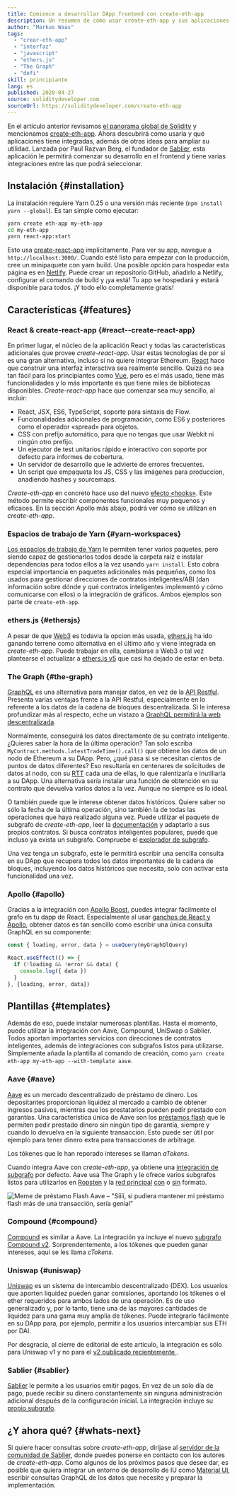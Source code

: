 ```yaml
---
title: Comience a desarrollar DApp frontend con create-eth-app
description: Un resumen de cómo usar create-eth-app y sus aplicaciones
author: "Markus Waas"
tags:
  - "crear-eth-app"
  - "interfaz"
  - "javascript"
  - "ethers.js"
  - "The Graph"
  - "defi"
skill: principiante
lang: es
published: 2020-04-27
source: soliditydeveloper.com
sourceUrl: https://soliditydeveloper.com/create-eth-app
---
```


En el artículo anterior revisamos [el panorama global de Solidity](https://soliditydeveloper.com/solidity-overview-2020) y mencionamos [create-eth-app](https://github.com/PaulRBerg/create-eth-app). Ahora descubrirá como usarla y qué aplicaciones tiene integradas, además de otras ideas para ampliar su utilidad. Lanzada por Paul Razvan Berg, el fundador de [Sablier](http://sablier.com/), esta aplicación le permitirá comenzar su desarrollo en el frontend y tiene varias integraciones entre las que podrá seleccionar.

## Instalación {#installation}

La instalación requiere Yarn 0.25 o una versión más reciente (`npm install yarn --global`). Es tan simple como ejecutar:

```bash
yarn create eth-app my-eth-app
cd my-eth-app
yarn react-app:start
```

Esto usa [create-react-app](https://github.com/facebook/create-react-app) implicitamente. Para ver su app, navegue a `http://localhost:3000/`. Cuando esté listo para empezar con la producción, cree un minipaquete con yarn build. Una posible opción para hospedar esta página es en [Netlify](https://www.netlify.com/). Puede crear un repositorio GitHub, añadirlo a Netlify, configurar el comando de build y ¡ya está! Tu app se hospedará y estará disponible para todos. ¡Y todo ello completamente gratis!

## Características {#features}

### React & create-react-app {#react--create-react-app}

En primer lugar, el núcleo de la aplicación React y todas las características adicionales que provee _create-react-app_. Usar estas tecnologías de por sí es una gran alternativa, incluso si no quiere integrar Ethereum. [React](https://reactjs.org/) hace que construir una interfaz interactiva sea realmente sencillo. Quizá no sea tan fácil para los principiantes como [Vue](https://vuejs.org/), pero es el más usado, tiene más funcionalidades y lo más importante es que tiene miles de bibliotecas disponibles. _Create-react-app_ hace que comenzar sea muy sencillo, al incluir:

- React, JSX, ES6, TypeScript, soporte para sintaxis de Flow.
- Funcionalidades adicionales de programación, como ES6 y posteriores como el operador «spread» para objetos.
- CSS con prefijo automático, para que no tengas que usar Webkit ni ningún otro prefijo.
- Un ejecutor de test unitarios rápido e interactivo con soporte por defecto para informes de cobertura.
- Un servidor de desarrollo que le advierte de errores frecuentes.
- Un script que empaqueta los JS, CSS y las imágenes para produccion, anadiendo hashes y sourcemaps.

_Create-eth-app_ en concreto hace uso del nuevo [efecto «hooks»](https://reactjs.org/docs/hooks-effect.html). Este método permite escribir componentes funcionales muy pequenos y eficaces. En la sección Apollo más abajo, podrá ver cómo se utilizan en _create-eth-app_.

### Espacios de trabajo de Yarn {#yarn-workspaces}

[Los espacios de trabajo de Yarn](https://classic.yarnpkg.com/en/docs/workspaces/) le permiten tener varios paquetes, pero siendo capaz de gestionarlos todos desde la carpeta raíz e instalar dependencias para todos ellos a la vez usando `yarn install`. Esto cobra especial importancia en paquetes adicionales más pequeños, como los usados para gestionar direcciones de contratos inteligentes/ABI (dan información sobre dónde y qué contratos inteligentes implementó y cómo comunicarse con ellos) o la integración de gráficos. Ambos ejemplos son parte de `create-eth-app`.

### ethers.js {#ethersjs}

A pesar de que [Web3](https://docs.web3js.org/) es todavia la opcion más usada, [ethers.js](https://docs.ethers.io/) ha ido ganando terreno como alternativa en el último año y viene integrada en _create-eth-app_. Puede trabajar en ella, cambiarse a Web3 o tal vez plantearse el actualizar a [ethers.js v5](https://docs-beta.ethers.io/) que casi ha dejado de estar en beta.

### The Graph {#the-graph}

[GraphQL](https://graphql.org/) es una alternativa para manejar datos, en vez de la [API Restful](https://restfulapi.net/). Presenta varias ventajas frente a la API Restful, especialmente en lo referente a los datos de la cadena de bloques descentralizada. Si le interesa profundizar más al respecto, eche un vistazo a [GraphQL permitirá la web descentralizada](https://medium.com/graphprotocol/graphql-will-power-the-decentralized-web-d7443a69c69a).

Normalmente, conseguirá los datos directamente de su contrato inteligente. ¿Quieres saber la hora de la última operación? Tan solo escriba `MyContract.methods.latestTradeTime().call()` que obtiene los datos de un nodo de Ethereum a su DApp. Pero, ¿qué pasa si se necesitan cientos de puntos de datos diferentes? Eso resultaría en centenares de solicitudes de datos al nodo, con su [RTT](https://wikipedia.org/wiki/Round-trip_delay_time) cada una de ellas, lo que ralentizaría e inutiliaría a su DApp. Una alternativa sería instalar una función de obtención en su contrato que devuelva varios datos a la vez. Aunque no siempre es lo ideal.

O también puede que le interese obtener datos históricos. Quiere saber no sólo la fecha de la última operación, sino también la de todas las operaciones que haya realizado alguna vez. Puede utilizar el paquete de subgrafo de _create-eth-app_, leer la [documentación](https://thegraph.com/docs/define-a-subgraph) y adaptarlo a sus propios contratos. Si busca contratos inteligentes populares, puede que incluso ya exista un subgrafo. Compruebe el [explorador de subgrafo](https://thegraph.com/explorer/).

Una vez tenga un subgrafo, este le permitirá escribir una sencilla consulta en su DApp que recupera todos los datos importantes de la cadena de bloques, incluyendo los datos históricos que necesita, solo con activar esta funcionalidad una vez.

### Apollo {#apollo}

Gracias a la integración con [Apollo Boost](https://www.apollographql.com/docs/react/get-started/), puedes integrar fácilmente el grafo en tu dapp de React. Especialmente al usar [ganchos de React y Apollo](https://www.apollographql.com/blog/apollo-client-now-with-react-hooks-676d116eeae2), obtener datos es tan sencillo como escribir una única consulta GraphQL en su componente:

```js
const { loading, error, data } = useQuery(myGraphQlQuery)

React.useEffect(() => {
  if (!loading && !error && data) {
    console.log({ data })
  }
}, [loading, error, data])
```

## Plantillas {#templates}

Además de eso, puede instalar numerosas plantillas. Hasta el momento, puede utilizar la integración con Aave, Compound, UniSwap o Sablier. Todos aportan importantes servicios con direcciones de contratos inteligentes, además de integraciones con subgrafos listos para utilizarse. Simplemente añada la plantilla al comando de creación, como `yarn create eth-app my-eth-app --with-template aave`.

### Aave {#aave}

[Aave](https://aave.com/) es un mercado descentralizado de préstamo de dinero. Los depositantes proporcionan liquidez al mercado a cambio de obtener ingresos pasivos, mientras que los prestatarios pueden pedir prestado con garantías. Una característica única de Aave son los [préstamos flash](https://docs.aave.com/developers/guides/flash-loans) que le permiten pedir prestado dinero sin ningún tipo de garantía, siempre y cuando lo devuelva en la siguiente transacción. Esto puede ser útil por ejemplo para tener dinero extra para transacciones de arbitrage.

Los tókenes que le han reporado intereses se llaman _aTokens_.

Cuando integra Aave con _create-eth-app_, ya obtiene una [integración de subgrafo](https://docs.aave.com/developers/getting-started/using-graphql) por defecto. Aave usa The Graph y le ofrece varios subgrafos listos para utilizarlos en [Ropsten](https://thegraph.com/explorer/subgraph/aave/protocol-ropsten) y la [red principal](https://thegraph.com/explorer/subgraph/aave/protocol) [con](https://thegraph.com/explorer/subgraph/aave/protocol) o [sin](https://thegraph.com/explorer/subgraph/aave/protocol-raw) formato.

![Meme de préstamo Flash Aave – "Síííí, si pudiera mantener mi préstamo flash más de una transacción, sería genial"](./flashloan-meme.png)

### Compound {#compound}

[Compound](https://compound.finance/) es similar a Aave. La integración ya incluye el nuevo [subgrafo Compound v2](https://medium.com/graphprotocol/https-medium-com-graphprotocol-compound-v2-subgraph-highlight-a5f38f094195). Sorprendentemente, a los tókenes que pueden ganar intereses, aquí se les llama _cTokens_.

### Uniswap {#uniswap}

[Uniswap](https://uniswap.exchange/) es un sistema de intercambio descentralizado (DEX). Los usuarios que aporten liquidez pueden ganar comisiones, aportando los tókenes o el ether requeridos para ambos lados de una operación. Es de uso generalizado y, por lo tanto, tiene una de las mayores cantidades de liquidez para una gama muy amplia de tókenes. Puede integrarlo fácilmente en su DApp para, por ejemplo, permitir a los usuarios intercambiar sus ETH por DAI.

Por desgracia, al cierre de editorial de este artículo, la integración es sólo para Uniswap v1 y no para el [v2 publicado recientemente ](https://uniswap.org/blog/uniswap-v2/).

### Sablier {#sablier}

[Sablier](https://sablier.com/) le permite a los usuarios emitir pagos. En vez de un solo día de pago, puede recibir su dinero constantemente sin ninguna administración adicional después de la configuración inicial. La integración incluye su [propio subgrafo](https://thegraph.com/explorer/subgraph/sablierhq/sablier).

## ¿Y ahora qué? {#whats-next}

Si quiere hacer consultas sobre _create-eth-app_, diríjase al [servidor de la comunidad de Sablier](https://discord.gg/bsS8T47), donde puedes ponerse en contacto con los autores de _create-eth-app_. Como algunos de los próximos pasos que desee dar, es posible que quiera integrar un entorno de desarrollo de IU como [Material UI](https://material-ui.com/), escribir consultas GraphQL de los datos que necesite y preparar la implementación.
